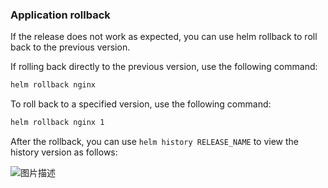 ### Application rollback

If the release does not work as expected, you can use helm rollback to roll back to the previous version.

If rolling back directly to the previous version, use the following command:

```bash
helm rollback nginx
```

To roll back to a specified version, use the following command:

```bash
helm rollback nginx 1
```

After the rollback, you can use `helm history RELEASE_NAME` to view the history version as follows:

![图片描述](https://doc.shiyanlou.com/courses/10022/2123746/3d6a97cccb138cd2cf0f859775ee0d50-0/wm)
